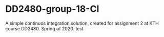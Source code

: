 # DD2480-group-18-CI
A simple continuos integration solution, created for assignment 2 at KTH course DD2480. Spring of 2020.
test
